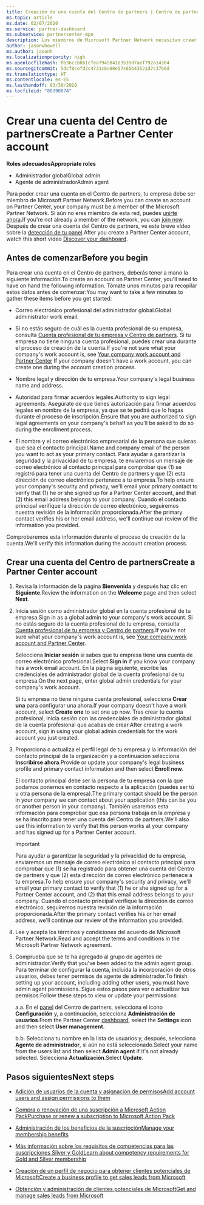 ```yaml
---
title: Creación de una cuenta del Centro de partners | Centro de partners
ms.topic: article
ms.date: 02/07/2020
ms.service: partner-dashboard
ms.subservice: partnercenter-mpn
description: Los miembros de Microsoft Partner Network necesitan crear cuentas del Centro de partners para administrar sus ventajas y competencias de la red y crear un perfil de negocio.
author: jasonwhowell
ms.author: jasonh
ms.localizationpriority: high
ms.openlocfilehash: 0b36ccb8b1cfea7945841d3539d7aef792a14304
ms.sourcegitcommit: 5dcf8cefd2c4731c6a80e57c65b43521d7c37b6d
ms.translationtype: HT
ms.contentlocale: es-ES
ms.lasthandoff: 03/30/2020
ms.locfileid: "80390874"
---
```

# <a name="create-a-partner-center-account"></a><span data-ttu-id="1e2d5-103">Crear una cuenta del Centro de partners</span><span class="sxs-lookup"><span data-stu-id="1e2d5-103">Create a Partner Center account</span></span>

<span data-ttu-id="1e2d5-104">**Roles adecuados**</span><span class="sxs-lookup"><span data-stu-id="1e2d5-104">**Appropriate roles**</span></span>

- <span data-ttu-id="1e2d5-105">Administrador global</span><span class="sxs-lookup"><span data-stu-id="1e2d5-105">Global admin</span></span>
- <span data-ttu-id="1e2d5-106">Agente de administrador</span><span class="sxs-lookup"><span data-stu-id="1e2d5-106">Admin agent</span></span>

<span data-ttu-id="1e2d5-107">Para poder crear una cuenta en el Centro de partners, tu empresa debe ser miembro de Microsoft Partner Network.</span><span class="sxs-lookup"><span data-stu-id="1e2d5-107">Before you can create an account on Partner Center, your company must be a member of the Microsoft Partner Network.</span></span> <span data-ttu-id="1e2d5-108">Si aún no eres miembro de esta red, puedes [unirte ahora](https://partner.microsoft.com/commercial#).</span><span class="sxs-lookup"><span data-stu-id="1e2d5-108">If you're not already a member of the network, you can [join now](https://partner.microsoft.com/commercial#).</span></span> <span data-ttu-id="1e2d5-109">Después de crear una cuenta del Centro de partners, ve este breve vídeo sobre la [detección de tu panel](https://vimeo.com/290338211).</span><span class="sxs-lookup"><span data-stu-id="1e2d5-109">After you create a Partner Center account, watch this short video [Discover your dashboard](https://vimeo.com/290338211).</span></span>

## <a name="before-you-begin"></a><span data-ttu-id="1e2d5-110">Antes de comenzar</span><span class="sxs-lookup"><span data-stu-id="1e2d5-110">Before you begin</span></span>

<span data-ttu-id="1e2d5-111">Para crear una cuenta en el Centro de partners, deberás tener a mano la siguiente información.</span><span class="sxs-lookup"><span data-stu-id="1e2d5-111">To create an account on Partner Center, you'll need to have on hand the following information.</span></span> <span data-ttu-id="1e2d5-112">Tómate unos minutos para recopilar estos datos antes de comenzar:</span><span class="sxs-lookup"><span data-stu-id="1e2d5-112">You may want to take a few minutes to gather these items before you get started:</span></span>

-   <span data-ttu-id="1e2d5-113">Correo electrónico profesional del administrador global.</span><span class="sxs-lookup"><span data-stu-id="1e2d5-113">Global administrator work email.</span></span>

-   <span data-ttu-id="1e2d5-114">Si no estás seguro de cuál es la cuenta profesional de su empresa, consulta [Cuenta profesional de tu empresa y Centro de partners](azure-active-directory-tenants-and-partner-center.md). Si tu empresa no tiene ninguna cuenta profesional, puedes crear una durante el proceso de creación de la cuenta.</span><span class="sxs-lookup"><span data-stu-id="1e2d5-114">If you're not sure what your company's work account is, see [Your company work account and Partner Center](azure-active-directory-tenants-and-partner-center.md) If your company doesn't have a work account, you can create one during the account creation process.</span></span> 

-   <span data-ttu-id="1e2d5-115">Nombre legal y dirección de tu empresa.</span><span class="sxs-lookup"><span data-stu-id="1e2d5-115">Your company's legal business name and address.</span></span>  

-   <span data-ttu-id="1e2d5-116">Autoridad para firmar acuerdos legales.</span><span class="sxs-lookup"><span data-stu-id="1e2d5-116">Authority to sign legal agreements.</span></span> <span data-ttu-id="1e2d5-117">Asegúrate de que tienes autorización para firmar acuerdos legales en nombre de la empresa, ya que se te pedirá que lo hagas durante el proceso de inscripción.</span><span class="sxs-lookup"><span data-stu-id="1e2d5-117">Ensure that you are authorized to sign legal agreements on your company's behalf as you'll be asked to do so during the enrollment process.</span></span>

-   <span data-ttu-id="1e2d5-118">El nombre y el correo electrónico empresarial de la persona que quieras que sea el contacto principal.</span><span class="sxs-lookup"><span data-stu-id="1e2d5-118">Name and company email of the person you want to act as your primary contact.</span></span> <span data-ttu-id="1e2d5-119">Para ayudar a garantizar la seguridad y la privacidad de tu empresa, te enviaremos un mensaje de correo electrónico al contacto principal para comprobar que (1) se registró para tener una cuenta del Centro de partners y que (2) esta dirección de correo electrónico pertenece a tu empresa.</span><span class="sxs-lookup"><span data-stu-id="1e2d5-119">To help ensure your company's security and privacy, we'll email your primary contact to verify that (1) he or she signed up for a Partner Center account, and that (2) this email address belongs to your company.</span></span> <span data-ttu-id="1e2d5-120">Cuando el contacto principal verifique la dirección de correo electrónico, seguiremos nuestra revisión de la información proporcionada.</span><span class="sxs-lookup"><span data-stu-id="1e2d5-120">After the primary contact verifies his or her email address, we'll continue our review of the information you provided.</span></span>

<span data-ttu-id="1e2d5-121">Comprobaremos esta información durante el proceso de creación de la cuenta.</span><span class="sxs-lookup"><span data-stu-id="1e2d5-121">We'll verify this information during the account creation process.</span></span> 
 
## <a name="create-a-partner-center-account"></a><span data-ttu-id="1e2d5-122">Crear una cuenta del Centro de partners</span><span class="sxs-lookup"><span data-stu-id="1e2d5-122">Create a Partner Center account</span></span>

1.  <span data-ttu-id="1e2d5-123">Revisa la información de la página **Bienvenida** y después haz clic en **Siguiente**.</span><span class="sxs-lookup"><span data-stu-id="1e2d5-123">Review the information on the **Welcome** page and then select **Next**.</span></span>

2.  <span data-ttu-id="1e2d5-124">Inicia sesión como administrador global en la cuenta profesional de tu empresa.</span><span class="sxs-lookup"><span data-stu-id="1e2d5-124">Sign in as a global admin to your company's work account.</span></span> <span data-ttu-id="1e2d5-125">Si no estás seguro de la cuenta profesional de tu empresa, consulta [Cuenta profesional de tu empresa y Centro de partners](azure-active-directory-tenants-and-partner-center.md).</span><span class="sxs-lookup"><span data-stu-id="1e2d5-125">If you're not sure what your company's work account   is, see [Your company work account and Partner Center](azure-active-directory-tenants-and-partner-center.md).</span></span>

    <span data-ttu-id="1e2d5-126">Selecciona **Iniciar sesión** si sabes que tu empresa tiene una cuenta de correo electrónico profesional.</span><span class="sxs-lookup"><span data-stu-id="1e2d5-126">Select **Sign in** if you know your company has a work email account.</span></span> <span data-ttu-id="1e2d5-127">En la página siguiente, escribe las credenciales de administrador global de la cuenta profesional de tu empresa.</span><span class="sxs-lookup"><span data-stu-id="1e2d5-127">On the next page, enter global admin credentials for your company's work account.</span></span> 

    <span data-ttu-id="1e2d5-128">Si tu empresa no tiene ninguna cuenta profesional, selecciona **Crear una** para configurar una ahora.</span><span class="sxs-lookup"><span data-stu-id="1e2d5-128">If your company doesn't have a work account, select **Create one** to set one up now.</span></span> <span data-ttu-id="1e2d5-129">Tras crear tu cuenta profesional, inicia sesión con las credenciales de administrador global de la cuenta profesional que acabas de crear.</span><span class="sxs-lookup"><span data-stu-id="1e2d5-129">After creating a work account, sign in using your global admin credentials for the work account you just created.</span></span>

3.  <span data-ttu-id="1e2d5-130">Proporciona o actualiza el perfil legal de tu empresa y la información del contacto principal de la organización y a continuación selecciona **Inscribirse ahora**.</span><span class="sxs-lookup"><span data-stu-id="1e2d5-130">Provide or update your company's legal business profile and primary contact information and then select **Enroll now**.</span></span> 

    <span data-ttu-id="1e2d5-131">El contacto principal debe ser la persona de tu empresa con la que podamos ponernos en contacto respecto a la aplicación (puedes ser tú u otra persona de la empresa).</span><span class="sxs-lookup"><span data-stu-id="1e2d5-131">The primary contact should be the person in your company we can contact about your application (this can be you or another person in your company).</span></span> <span data-ttu-id="1e2d5-132">También usaremos esta información para comprobar que esa persona trabaja en la empresa y se ha inscrito para tener una cuenta del Centro de partners.</span><span class="sxs-lookup"><span data-stu-id="1e2d5-132">We'll also use this information to verify that this person works at your company and has signed up for a Partner Center account.</span></span>

    > [!IMPORTANT]  
    > <span data-ttu-id="1e2d5-133">Para ayudar a garantizar la seguridad y la privacidad de tu empresa, enviaremos un mensaje de correo electrónico al contacto principal para comprobar que (1) se ha registrado para obtener una cuenta del Centro de partners y que (2) esta dirección de correo electrónico pertenece a tu empresa.</span><span class="sxs-lookup"><span data-stu-id="1e2d5-133">To help ensure your company's security and privacy, we'll email your primary contact to verify that (1) he or she signed up for a Partner Center account, and (2) that this email address belongs to your company.</span></span> <span data-ttu-id="1e2d5-134">Cuando el contacto principal verifique la dirección de correo electrónico, seguiremos nuestra revisión de la información proporcionada.</span><span class="sxs-lookup"><span data-stu-id="1e2d5-134">After the primary contact verifies his or her email address, we'll continue our review of the information you provided.</span></span>

4.  <span data-ttu-id="1e2d5-135">Lee y acepta los términos y condiciones del acuerdo de Microsoft Partner Network.</span><span class="sxs-lookup"><span data-stu-id="1e2d5-135">Read and accept the terms and conditions in the Microsoft Partner Network agreement.</span></span> 

5.  <span data-ttu-id="1e2d5-136">Comprueba que se te ha agregado al grupo de agentes de administrador.</span><span class="sxs-lookup"><span data-stu-id="1e2d5-136">Verify that you've been added to the admin agent group.</span></span> <span data-ttu-id="1e2d5-137">Para terminar de configurar la cuenta, incluida la incorporación de otros usuarios, debes tener permisos de agente de administrador.</span><span class="sxs-lookup"><span data-stu-id="1e2d5-137">To finish setting up your account, including adding other users, you must have admin agent permissions.</span></span> <span data-ttu-id="1e2d5-138">Sigue estos pasos para ver o actualizar tus permisos:</span><span class="sxs-lookup"><span data-stu-id="1e2d5-138">Follow these steps to view or update your permissions:</span></span>

    <span data-ttu-id="1e2d5-139">a.</span><span class="sxs-lookup"><span data-stu-id="1e2d5-139">a.</span></span> <span data-ttu-id="1e2d5-140">En el [panel](https://partner.microsoft.com/dashboard/home**) del Centro de partners, selecciona el icono **Configuración** y, a continuación, selecciona **Administración de usuarios**.</span><span class="sxs-lookup"><span data-stu-id="1e2d5-140">From the Partner Center [dashboard](https://partner.microsoft.com/dashboard/home**), select the **Settings** icon and then select **User management**.</span></span>  

    <span data-ttu-id="1e2d5-141">b.</span><span class="sxs-lookup"><span data-stu-id="1e2d5-141">b.</span></span> <span data-ttu-id="1e2d5-142">Selecciona tu nombre en la lista de usuarios y, después, selecciona **Agente de administrador**, si aún no está seleccionado.</span><span class="sxs-lookup"><span data-stu-id="1e2d5-142">Select your name from the users list and then select **Admin agent** if it's not already selected.</span></span> <span data-ttu-id="1e2d5-143">Selecciona **Actualización**.</span><span class="sxs-lookup"><span data-stu-id="1e2d5-143">Select **Update**.</span></span>  

## <a name="next-steps"></a><span data-ttu-id="1e2d5-144">Pasos siguientes</span><span class="sxs-lookup"><span data-stu-id="1e2d5-144">Next steps</span></span>

-   [<span data-ttu-id="1e2d5-145">Adición de usuarios de la cuenta y asignación de permisos</span><span class="sxs-lookup"><span data-stu-id="1e2d5-145">Add account users and assign permissions to them</span></span>](create-user-accounts-and-set-permissions.md)

-   [<span data-ttu-id="1e2d5-146">Compra o renovación de una suscripción a Microsoft Action Pack</span><span class="sxs-lookup"><span data-stu-id="1e2d5-146">Purchase or renew a subscription to Microsoft Action Pack</span></span>](mpn-get-action-pack.md)

-   [<span data-ttu-id="1e2d5-147">Administración de los beneficios de la suscripción</span><span class="sxs-lookup"><span data-stu-id="1e2d5-147">Manage your membership benefits</span></span>](manage-your-partner-network-benefits.md)

-   [<span data-ttu-id="1e2d5-148">Más información sobre los requisitos de competencias para las suscripciones Silver y Gold</span><span class="sxs-lookup"><span data-stu-id="1e2d5-148">Learn about competency requirements for Gold and Silver membership</span></span>](https://partner.microsoft.com/membership/competencies)

-   [<span data-ttu-id="1e2d5-149">Creación de un perfil de negocio para obtener clientes potenciales de Microsoft</span><span class="sxs-lookup"><span data-stu-id="1e2d5-149">Create a business profile to get sales leads from Microsoft</span></span>](create-a-marketing-profile.md)

-   [<span data-ttu-id="1e2d5-150">Obtención y administración de clientes potenciales de Microsoft</span><span class="sxs-lookup"><span data-stu-id="1e2d5-150">Get and manage sales leads from Microsoft</span></span>](responding-to-referrals.md)